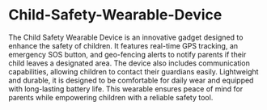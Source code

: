 # Child-Safety-Wearable-Device
The Child Safety Wearable Device is an innovative gadget designed to enhance the safety of children. It features real-time GPS tracking, an emergency SOS button, and geo-fencing alerts to notify parents if their child leaves a designated area. The device also includes communication capabilities, allowing children to contact their guardians easily. Lightweight and durable, it is designed to be comfortable for daily wear and equipped with long-lasting battery life. This wearable ensures peace of mind for parents while empowering children with a reliable safety tool.
